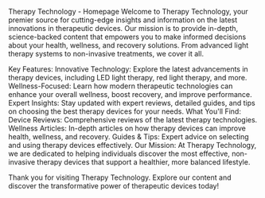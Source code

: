 Therapy Technology - Homepage
Welcome to Therapy Technology, your premier source for cutting-edge insights and information on the latest innovations in therapeutic devices. Our mission is to provide in-depth, science-backed content that empowers you to make informed decisions about your health, wellness, and recovery solutions. From advanced light therapy systems to non-invasive treatments, we cover it all.

Key Features:
Innovative Technology: Explore the latest advancements in therapy devices, including LED light therapy, red light therapy, and more.
Wellness-Focused: Learn how modern therapeutic technologies can enhance your overall wellness, boost recovery, and improve performance.
Expert Insights: Stay updated with expert reviews, detailed guides, and tips on choosing the best therapy devices for your needs.
What You'll Find:
Device Reviews: Comprehensive reviews of the latest therapy technologies.
Wellness Articles: In-depth articles on how therapy devices can improve health, wellness, and recovery.
Guides & Tips: Expert advice on selecting and using therapy devices effectively.
Our Mission:
At Therapy Technology, we are dedicated to helping individuals discover the most effective, non-invasive therapy devices that support a healthier, more balanced lifestyle.

Thank you for visiting Therapy Technology. Explore our content and discover the transformative power of therapeutic devices today!
